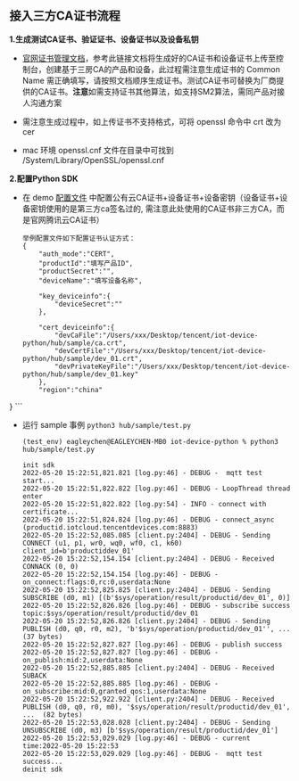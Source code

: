 ## 接入三方CA证书流程

**1.生成测试CA证书、验证证书、设备证书以及设备私钥**

-  [官网证书管理文档](https://cloud.tencent.com/document/product/634/59363)，参考此链接文档将生成好的CA证书和设备证书上传至控制台，创建基于三房CA的产品和设备，此过程需注意生成证书的 Common Name 需正确填写，请按照文档顺序生成证书。测试CA证书可替换为厂商提供的CA证书。**注意**如需支持证书其他算法，如支持SM2算法，需同产品对接人沟通方案

-  需注意生成过程中，如上传证书不支持格式，可将 openssl 命令中 crt 改为 cer

-  mac 环境 openssl.cnf 文件在目录中可找到 /System/Library/OpenSSL/openssl.cnf



**2.配置Python SDK**

-  在 demo [配置文件](https://github.com/tencentyun/iot-device-python/blob/master/hub/sample/device_info.json) 中配置公有云CA证书+设备证书+设备密钥（设备证书+设备密钥使用的是第三方ca签名过的, 需注意此处使用的CA证书非三方CA，而是官网腾讯云CA证书）

	```
	举例配置文件如下配置证书认证方式：
	{
		"auth_mode":"CERT",
		"productId":"填写产品ID",
		"productSecret":"",
		"deviceName":"填写设备名称",

		"key_deviceinfo":{
			"deviceSecret":""
		},

		"cert_deviceinfo":{
			"devCaFile":"/Users/xxx/Desktop/tencent/iot-device-python/hub/sample/ca.crt",
			"devCertFile":"/Users/xxx/Desktop/tencent/iot-device-python/hub/sample/dev_01.crt",
			"devPrivateKeyFile":"/Users/xxx/Desktop/tencent/iot-device-python/hub/sample/dev_01.key"
	    },
	    "region":"china"
}
	```


-  运行 sample 事例 ``python3 hub/sample/test.py``

	```
	(test_env) eagleychen@EAGLEYCHEN-MB0 iot-device-python % python3 hub/sample/test.py         

	init sdk
	2022-05-20 15:22:51,821.821 [log.py:46] - DEBUG -  mqtt test start...
	2022-05-20 15:22:51,822.822 [log.py:46] - DEBUG - LoopThread thread enter
	2022-05-20 15:22:51,822.822 [log.py:54] - INFO - connect with certificate...
	2022-05-20 15:22:51,824.824 [log.py:46] - DEBUG - connect_async (productid.iotcloud.tencentdevices.com:8883)
	2022-05-20 15:22:52,085.085 [client.py:2404] - DEBUG - Sending CONNECT (u1, p1, wr0, wq0, wf0, c1, k60) client_id=b'productiddev_01'
	2022-05-20 15:22:52,154.154 [client.py:2404] - DEBUG - Received CONNACK (0, 0)
	2022-05-20 15:22:52,154.154 [log.py:46] - DEBUG - on_connect:flags:0,rc:0,userdata:None
	2022-05-20 15:22:52,825.825 [client.py:2404] - DEBUG - Sending SUBSCRIBE (d0, m1) [(b'$sys/operation/result/productid/dev_01', 0)]
	2022-05-20 15:22:52,826.826 [log.py:46] - DEBUG - subscribe success topic:$sys/operation/result/productid/dev_01
	2022-05-20 15:22:52,826.826 [client.py:2404] - DEBUG - Sending PUBLISH (d0, q0, r0, m2), 'b'$sys/operation/productid/dev_01'', ... (37 bytes)
	2022-05-20 15:22:52,827.827 [log.py:46] - DEBUG - publish success
	2022-05-20 15:22:52,827.827 [log.py:46] - DEBUG - on_publish:mid:2,userdata:None
	2022-05-20 15:22:52,885.885 [client.py:2404] - DEBUG - Received SUBACK
	2022-05-20 15:22:52,885.885 [log.py:46] - DEBUG - on_subscribe:mid:0,granted_qos:1,userdata:None
	2022-05-20 15:22:52,922.922 [client.py:2404] - DEBUG - Received PUBLISH (d0, q0, r0, m0), '$sys/operation/result/productid/dev_01', ...  (82 bytes)
	2022-05-20 15:22:53,028.028 [client.py:2404] - DEBUG - Sending UNSUBSCRIBE (d0, m3) [b'$sys/operation/result/productid/dev_01']
	2022-05-20 15:22:53,029.029 [log.py:46] - DEBUG - current time:2022-05-20 15:22:53
	2022-05-20 15:22:53,029.029 [log.py:46] - DEBUG -  mqtt test success...
	deinit sdk
	```


